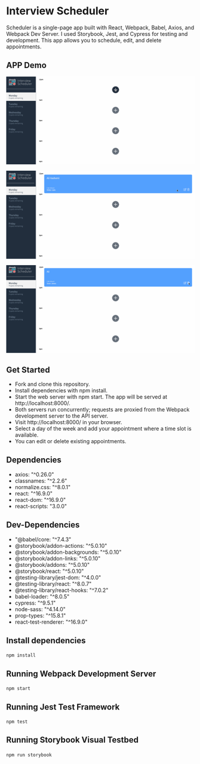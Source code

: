 # Interview Scheduler

Scheduler is a single-page app built with React, Webpack, Babel, Axios, and Webpack Dev Server. I used Storybook, Jest, and Cypress for testing and development. This app allows you to schedule, edit, and delete appointments.


## APP Demo

!["Creating an appointment"](https://github.com/AliHashemi86/scheduler/blob/master/docs/Create%20an%20appointment.gif)

!["Editing an appointment"](https://github.com/AliHashemi86/scheduler/blob/master/docs/Edit%20an%20appointment.gif)


!["Deleting an appointment"](https://github.com/AliHashemi86/scheduler/blob/master/docs/Delete%20an%20appointment.gif)


## Get Started

- Fork and clone this repository.
- Install dependencies with npm install.
- Start the web server with npm start. The app will be served at http://localhost:8000/.
- Both servers run concurrently; requests are proxied from the Webpack development server to the API server.
- Visit http://localhost:8000/ in your browser.
- Select a day of the week and add your appointment where a time slot is available.
- You can edit or delete existing appointments.


## Dependencies

- axios: "^0.26.0"
- classnames: "^2.2.6"
- normalize.css: "^8.0.1"
- react: "^16.9.0"
- react-dom: "^16.9.0"
- react-scripts: "3.0.0"


## Dev-Dependencies

- "@babel/core: "^7.4.3"
- @storybook/addon-actions: "^5.0.10"
- @storybook/addon-backgrounds: "^5.0.10"
- @storybook/addon-links: "^5.0.10"
- @storybook/addons: "^5.0.10"
- @storybook/react: "^5.0.10"
- @testing-library/jest-dom: "^4.0.0"
- @testing-library/react: "^8.0.7"
- @testing-library/react-hooks: "^7.0.2"
- babel-loader: "^8.0.5"
- cypress: "^9.5.1"
- node-sass: "^4.14.0"
- prop-types: "^15.8.1"
- react-test-renderer: "^16.9.0"


## Install dependencies

 `npm install`

## Running Webpack Development Server

`npm start`

## Running Jest Test Framework

`npm test`

## Running Storybook Visual Testbed

`npm run storybook`
